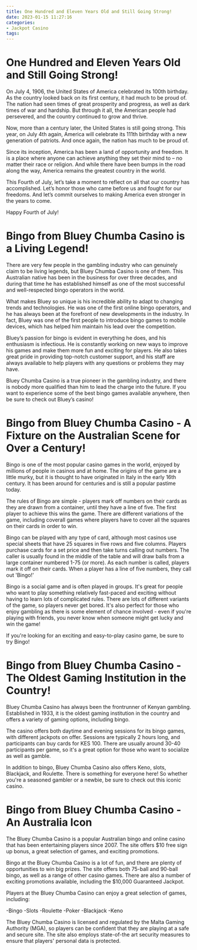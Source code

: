 ```yaml
---
title: One Hundred and Eleven Years Old and Still Going Strong!
date: 2023-01-15 11:27:16
categories:
- Jackpot Casino
tags:
---
```



#  One Hundred and Eleven Years Old and Still Going Strong!

On July 4, 1906, the United States of America celebrated its 100th birthday. As the country looked back on its first century, it had much to be proud of. The nation had seen times of great prosperity and progress, as well as dark times of war and hardship. But through it all, the American people had persevered, and the country continued to grow and thrive.

Now, more than a century later, the United States is still going strong. This year, on July 4th again, America will celebrate its 111th birthday with a new generation of patriots. And once again, the nation has much to be proud of.

Since its inception, America has been a land of opportunity and freedom. It is a place where anyone can achieve anything they set their mind to – no matter their race or religion. And while there have been bumps in the road along the way, America remains the greatest country in the world.

This Fourth of July, let’s take a moment to reflect on all that our country has accomplished. Let’s honor those who came before us and fought for our freedoms. And let’s commit ourselves to making America even stronger in the years to come.

Happy Fourth of July!

#  Bingo from Bluey Chumba Casino is a Living Legend!

There are very few people in the gambling industry who can genuinely claim to be living legends, but Bluey Chumba Casino is one of them. This Australian native has been in the business for over three decades, and during that time he has established himself as one of the most successful and well-respected bingo operators in the world.

What makes Bluey so unique is his incredible ability to adapt to changing trends and technologies. He was one of the first online bingo operators, and he has always been at the forefront of new developments in the industry. In fact, Bluey was one of the first people to introduce bingo games to mobile devices, which has helped him maintain his lead over the competition.

Bluey’s passion for bingo is evident in everything he does, and his enthusiasm is infectious. He is constantly working on new ways to improve his games and make them more fun and exciting for players. He also takes great pride in providing top-notch customer support, and his staff are always available to help players with any questions or problems they may have.

Bluey Chumba Casino is a true pioneer in the gambling industry, and there is nobody more qualified than him to lead the charge into the future. If you want to experience some of the best bingo games available anywhere, then be sure to check out Bluey’s casino!

#  Bingo from Bluey Chumba Casino - A Fixture on the Australian Scene for Over a Century!

Bingo is one of the most popular casino games in the world, enjoyed by millions of people in casinos and at home. The origins of the game are a little murky, but it is thought to have originated in Italy in the early 16th century. It has been around for centuries and is still a popular pastime today.

The rules of Bingo are simple - players mark off numbers on their cards as they are drawn from a container, until they have a line of five. The first player to achieve this wins the game. There are different variations of the game, including coverall games where players have to cover all the squares on their cards in order to win.

Bingo can be played with any type of card, although most casinos use special sheets that have 25 squares in five rows and five columns. Players purchase cards for a set price and then take turns calling out numbers. The caller is usually found in the middle of the table and will draw balls from a large container numbered 1-75 (or more). As each number is called, players mark it off on their cards. When a player has a line of five numbers, they call out 'Bingo!'

Bingo is a social game and is often played in groups. It's great for people who want to play something relatively fast-paced and exciting without having to learn lots of complicated rules. There are lots of different variants of the game, so players never get bored. It's also perfect for those who enjoy gambling as there is some element of chance involved - even if you're playing with friends, you never know when someone might get lucky and win the game!

If you're looking for an exciting and easy-to-play casino game, be sure to try Bingo!

#  Bingo from Bluey Chumba Casino - The Oldest Gaming Institution in the Country!

Bluey Chumba Casino has always been the frontrunner of Kenyan gambling. Established in 1933, it is the oldest gaming institution in the country and offers a variety of gaming options, including bingo.

The casino offers both daytime and evening sessions for its bingo games, with different jackpots on offer. Sessions are typically 2 hours long, and participants can buy cards for KES 100. There are usually around 30-40 participants per game, so it's a great option for those who want to socialize as well as gamble.

In addition to bingo, Bluey Chumba Casino also offers Keno, slots, Blackjack, and Roulette. There is something for everyone here! So whether you're a seasoned gambler or a newbie, be sure to check out this iconic casino.

#  Bingo from Bluey Chumba Casino - An Australia Icon

The Bluey Chumba Casino is a popular Australian bingo and online casino that has been entertaining players since 2007. The site offers $10 free sign up bonus, a great selection of games, and exciting promotions.

Bingo at the Bluey Chumba Casino is a lot of fun, and there are plenty of opportunities to win big prizes. The site offers both 75-ball and 90-ball bingo, as well as a range of other casino games. There are also a number of exciting promotions available, including the $10,000 Guaranteed Jackpot.

Players at the Bluey Chumba Casino can enjoy a great selection of games, including:

-Bingo
-Slots
-Roulette
-Poker
-Blackjack
-Keno

The Bluey Chumba Casino is licensed and regulated by the Malta Gaming Authority (MGA), so players can be confident that they are playing at a safe and secure site. The site also employs state-of-the art security measures to ensure that players' personal data is protected.